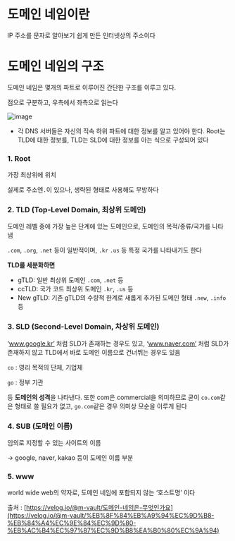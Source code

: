 # 도메인 네임이란

IP 주소를 문자로 알아보기 쉽게 만든 인터넷상의 주소이다

# 도메인 네임의 구조

도메인 네임은 몇개의 파트로 이루어진 간단한 구조를 이루고 있다.

점으로 구분하고, 우측에서 좌측으로 읽는다

![image](https://user-images.githubusercontent.com/102791105/199154043-01782b64-85ea-409f-8562-61e2199a3d65.png)

- 각 DNS 서버들은 자신의 직속 하위 파트에 대한 정보를 알고 있어야 한다. Root는 TLD에 대한 정보를, TLD는 SLD에 대한 정보를 아는 식으로 구성되어 있다

### 1. **Root**

가장 최상위에 위치

실제로 주소엔`.`이 있으나, 생략된 형태로 사용해도 무방하다

### 2. **TLD (Top-Level Domain, 최상위 도메인)**

도메인 레벨 중에 가장 높은 단계에 있는 도메인으로, 도메인의 목적/종류/국가를 나타냄

`.com`, `.org`, `.net` 등이 일반적이며, `.kr` `.us` 등 특정 국가를 나타내기도 한다

**TLD를 세분화하면**

- gTLD: 일반 최상위 도메인 `.com`, `.net` 등
- ccTLD: 국가 코드 최상위 도메인 `.kr`, `.us` 등
- New gTLD: 기존 gTLD의 수량적 한계로 새롭게 추가된 도메인 형태 `.new`, `.info` 등

### 3. **SLD (Second-Level Domain, 차상위 도메인)**

‘www.google.kr’ 처럼 SLD가 존재하는 경우도 있고, ‘www.naver.com’ 처럼 SLD가 존재하지 않고 TLD에서 바로 도메인 이름으로 건너뛰는 경우도 있음

`co` : 영리 목적의 단체, 기업체

`go` : 정부 기관

등 **도메인의 성격**을 나타낸다. 또한 com은 commercial을 의미하므로 굳이 `co.com`같은 형태로 쓸 필요가 없고, `go.com`같은 경우 의미상 모순을 이루게 된다

### 4. SUB (도메인 이름)

임의로 지정할 수 있는 사이트의 이름

→ google, naver, kakao 등이 도메인 이름 부분

### 5. www

world wide web의 약자로, 도메인 네임에 포함되지 않는 ‘호스트명’ 이다

출처 : [https://velog.io/@m-vault/도메인-네임은-무엇인가요](https://velog.io/@m-vault/%EB%8F%84%EB%A9%94%EC%9D%B8-%EB%84%A4%EC%9E%84%EC%9D%80-%EB%AC%B4%EC%97%87%EC%9D%B8%EA%B0%80%EC%9A%94)
